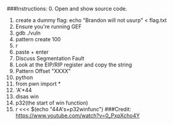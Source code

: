 ###Instructions:
0. Open and show source code.
1. create a dummy flag: echo "Brandon will not usurp" < flag.txt
2. Ensure you're running GEF 
3. gdb ./vuln
4. pattern create 100
5. r
6. paste + enter
7. Discuss Segmentation Fault
8. Look at the EIP/RIP register and copy the string
9. Pattern Offset "XXXX"
10. python
11. from pwn import *
12. 'A'*44
13. disas win
14. p32(the start of win function)
15. r <<< $(echo "44A's+p32winfunc")
###Credit:
https://www.youtube.com/watch?v=0_PxpXcho4Y
